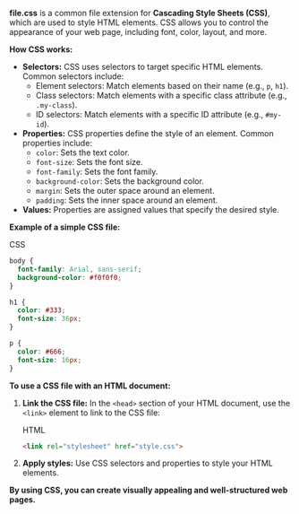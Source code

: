 **file.css** is a common file extension for **Cascading Style Sheets (CSS)**, which are used to style HTML elements. CSS allows you to control the appearance of your web page, including font, color, layout, and more.

**How CSS works:**

- **Selectors:** CSS uses selectors to target specific HTML elements. Common selectors include:
    - Element selectors: Match elements based on their name (e.g., `p`, `h1`).
    - Class selectors: Match elements with a specific class attribute (e.g., `.my-class`).
    - ID selectors: Match elements with a specific ID attribute (e.g., `#my-id`).
- **Properties:** CSS properties define the style of an element. Common properties include:
    - `color`: Sets the text color.
    - `font-size`: Sets the font size.
    - `font-family`: Sets the font family.
    - `background-color`: Sets the background color.  
    - `margin`: Sets the outer space around an element.
    - `padding`: Sets the inner space around an element.
- **Values:** Properties are assigned values that specify the desired style.

**Example of a simple CSS file:**

CSS

```css
body {
  font-family: Arial, sans-serif;
  background-color: #f0f0f0;
}

h1 {
  color: #333;
  font-size: 36px;
}

p {
  color: #666;
  font-size: 16px;
}
```

**To use a CSS file with an HTML document:**

1. **Link the CSS file:** In the `<head>` section of your HTML document, use the `<link>` element to link to the CSS file:
    
    HTML
    
    ```html
    <link rel="stylesheet" href="style.css">
    ```
    
2. **Apply styles:** Use CSS selectors and properties to style your HTML elements.
    

**By using CSS, you can create visually appealing and well-structured web pages.**
